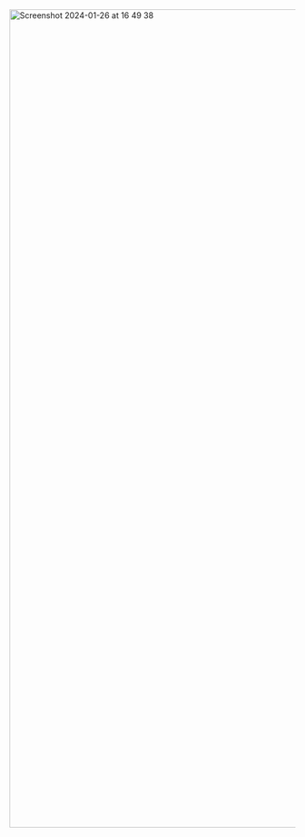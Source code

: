 <img width="1439" alt="Screenshot 2024-01-26 at 16 49 38" src="https://github.com/NumanBashir/PrayerTimesFullStack/assets/83068021/2b6483a6-eca4-4b84-a468-b3dd97be5601">
